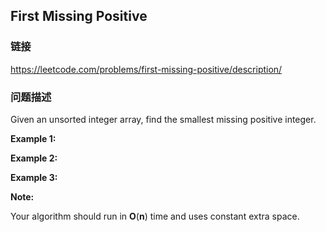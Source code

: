 ## First Missing Positive  
### 链接  
https://leetcode.com/problems/first-missing-positive/description/  
### 问题描述
Given an unsorted integer array, find the smallest missing&nbsp;positive integer.

**Example 1:**

**Example 2:**

**Example 3:**

**Note:**

Your algorithm should run in **O**(**n**) time and uses constant extra space.
